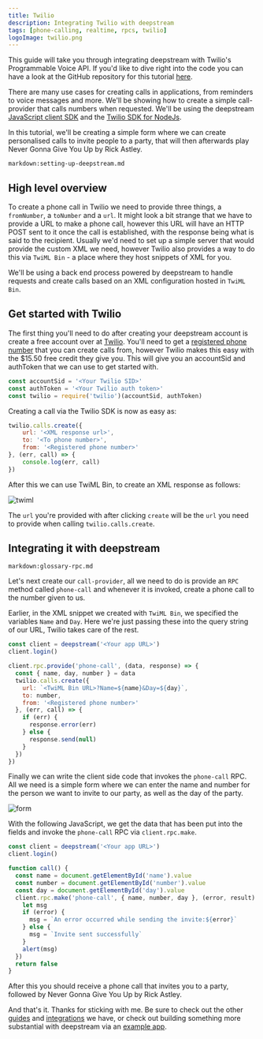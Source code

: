 ```yaml
---
title: Twilio
description: Integrating Twilio with deepstream
tags: [phone-calling, realtime, rpcs, twilio]
logoImage: twilio.png
---
```

This guide will take you through integrating deepstream with Twilio's Programmable Voice API. If you'd like to dive right into the code you can have a look at the GitHub repository for this tutorial [here](https://github.com/deepstreamIO/demos-js/tree/master/integration/twilio).

There are many use cases for creating calls in applications, from reminders to voice messages and more. We'll be showing how to create a simple call-provider that calls numbers when requested. We'll be using the deepstream [JavaScript client SDK](/docs/client-js/client/) and the [Twilio SDK for NodeJs](https://github.com/twilio/twilio-node).

In this tutorial, we'll be creating a simple form where we can create personalised calls to invite people to a party, that will then afterwards play Never Gonna Give You Up by Rick Astley.

`markdown:setting-up-deepstream.md`

## High level overview

To create a phone call in Twilio we need to provide three things, a `fromNumber`, a `toNumber` and a `url`. It might look a bit strange that we have to provide a URL to make a phone call, however this URL will have an HTTP POST sent to it once the call is established, with the response being what is said to the recipient. Usually we'd need to set up a simple server that would provide the custom XML we need, however Twilio also provides a way to do this via `TwiML Bin` - a place where they host snippets of XML for you.

We'll be using a back end process powered by deepstream to handle requests and create calls based on an XML configuration hosted in `TwiML Bin`.

## Get started with Twilio

The first thing you'll need to do after creating your deepstream account is create a free account over at [Twilio](https://www.twilio.com/). You'll need to get a [registered phone number](https://www.twilio.com/console/phone-numbers/incoming) that you can create calls from, however Twilio makes this easy with the $15.50 free credit they give you. This will give you an accountSid and authToken that we can use to get started with.

```javascript
const accountSid = '<Your Twilio SID>'
const authToken = '<Your Twilio auth token>'
const twilio = require('twilio')(accountSid, authToken)
```

Creating a call via the Twilio SDK is now as easy as:

```javascript
twilio.calls.create({
    url: '<XML response url>',
    to: '<To phone number>',
    from: '<Registered phone number>'
}, (err, call) => {
    console.log(err, call)
})
```

After this we can use TwiML Bin, to create an XML response as follows:

![twiml](twiml.png)

The `url` you're provided with after clicking `create` will be the `url` you need to provide when calling `twilio.calls.create`.

## Integrating it with deepstream

`markdown:glossary-rpc.md`

Let's next create our `call-provider`, all we need to do is provide an `RPC` method called `phone-call` and whenever it is invoked, create a phone call to the number given to us.

Earlier, in the XML snippet we created with `TwiML Bin`, we specified the variables `Name` and `Day`. Here we're just passing these into the query string of our URL, Twilio takes care of the rest.

```javascript
const client = deepstream('<Your app URL>')
client.login()

client.rpc.provide('phone-call', (data, response) => {
  const { name, day, number } = data
  twilio.calls.create({
    url: `<TwiML Bin URL>?Name=${name}&Day=${day}`,
    to: number,
    from: '<Registered phone number>'
  }, (err, call) => {
    if (err) {
      response.error(err)
    } else {
      response.send(null)
    }
  })
})
```

Finally we can write the client side code that invokes the `phone-call` RPC. All we need is a simple form where we can enter the name and number for the person we want to invite to our party, as well as the day of the party.

![form](form.png)

With the following JavaScript, we get the data that has been put into the fields and invoke the `phone-call` RPC via `client.rpc.make`.

```javascript
const client = deepstream('<Your app URL>')
client.login()

function call() {
  const name = document.getElementById('name').value
  const number = document.getElementById('number').value
  const day = document.getElementById('day').value
  client.rpc.make('phone-call', { name, number, day }, (error, result) => {
    let msg
    if (error) {
      msg = `An error occurred while sending the invite:${error}`
    } else {
      msg = `Invite sent successfully`
    }
    alert(msg)
  })
  return false
}
```

After this you should receive a phone call that invites you to a party, followed by Never Gonna Give You Up by Rick Astley.

And that's it. Thanks for sticking with me. Be sure to check out the other [guides](/tutorials/#guides) and [integrations](/tutorials/#integrations) we have, or check out building something more substantial with deepstream via an [example app](/tutorials/#example-apps).
